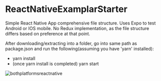 # ReactNativeExamplarStarter
Simple React Native App comprehensive file structure. Uses Expo to test Android or IOS mobile. No Redux implementation, as the file structure differs based on preference at that point.

After downloading/extracting into a folder, go into same path as package.json and run the following(assuming you have 'yarn' installed):
- yarn install
- (once yarn install is completed) yarn start 

![bothplatformsreactnative](https://user-images.githubusercontent.com/34944774/36071311-7ce9eb94-0eda-11e8-9303-81e0199d169a.png)
